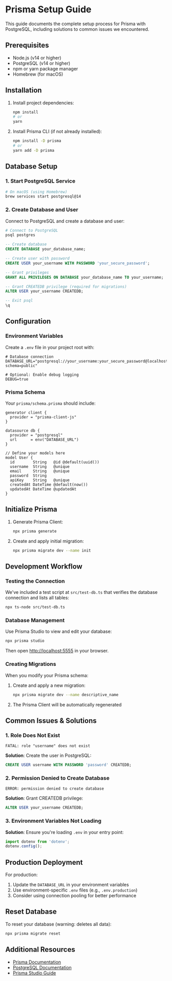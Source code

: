 # Prisma Setup Guide

This guide documents the complete setup process for Prisma with PostgreSQL, including solutions to common issues we encountered.

## Prerequisites

- Node.js (v14 or higher)
- PostgreSQL (v14 or higher)
- npm or yarn package manager
- Homebrew (for macOS)

## Installation

1. Install project dependencies:
   ```bash
   npm install
   # or
   yarn
   ```

2. Install Prisma CLI (if not already installed):
   ```bash
   npm install -D prisma
   # or
   yarn add -D prisma
   ```

## Database Setup

### 1. Start PostgreSQL Service

```bash
# On macOS (using Homebrew)
brew services start postgresql@14
```

### 2. Create Database and User

Connect to PostgreSQL and create a database and user:

```bash
# Connect to PostgreSQL
psql postgres
```

```sql
-- Create database
CREATE DATABASE your_database_name;

-- Create user with password
CREATE USER your_username WITH PASSWORD 'your_secure_password';

-- Grant privileges
GRANT ALL PRIVILEGES ON DATABASE your_database_name TO your_username;

-- Grant CREATEDB privilege (required for migrations)
ALTER USER your_username CREATEDB;

-- Exit psql
\q
```

## Configuration

### Environment Variables

Create a `.env` file in your project root with:

```env
# Database connection
DATABASE_URL="postgresql://your_username:your_secure_password@localhost:5432/your_database_name?schema=public"

# Optional: Enable debug logging
DEBUG=true
```

### Prisma Schema

Your `prisma/schema.prisma` should include:

```prisma
generator client {
  provider = "prisma-client-js"
}

datasource db {
  provider = "postgresql"
  url      = env("DATABASE_URL")
}

// Define your models here
model User {
  id        String   @id @default(uuid())
  username  String   @unique
  email     String   @unique
  password  String
  apiKey    String   @unique
  createdAt DateTime @default(now())
  updatedAt DateTime @updatedAt
}
```

## Initialize Prisma

1. Generate Prisma Client:
   ```bash
   npx prisma generate
   ```

2. Create and apply initial migration:
   ```bash
   npx prisma migrate dev --name init
   ```

## Development Workflow

### Testing the Connection

We've included a test script at `src/test-db.ts` that verifies the database connection and lists all tables:

```bash
npx ts-node src/test-db.ts
```

### Database Management

Use Prisma Studio to view and edit your database:
```bash
npx prisma studio
```
Then open [http://localhost:5555](http://localhost:5555) in your browser.

### Creating Migrations

When you modify your Prisma schema:
1. Create and apply a new migration:
   ```bash
   npx prisma migrate dev --name descriptive_name
   ```
2. The Prisma Client will be automatically regenerated

## Common Issues & Solutions

### 1. Role Does Not Exist
```
FATAL: role "username" does not exist
```
**Solution**: Create the user in PostgreSQL:
```sql
CREATE USER username WITH PASSWORD 'password' CREATEDB;
```

### 2. Permission Denied to Create Database
```
ERROR: permission denied to create database
```
**Solution**: Grant CREATEDB privilege:
```sql
ALTER USER your_username CREATEDB;
```

### 3. Environment Variables Not Loading
**Solution**: Ensure you're loading `.env` in your entry point:
```typescript
import dotenv from 'dotenv';
dotenv.config();
```

## Production Deployment

For production:
1. Update the `DATABASE_URL` in your environment variables
2. Use environment-specific `.env` files (e.g., `.env.production`)
3. Consider using connection pooling for better performance

## Reset Database

To reset your database (warning: deletes all data):
```bash
npx prisma migrate reset
```

## Additional Resources

- [Prisma Documentation](https://www.prisma.io/docs/)
- [PostgreSQL Documentation](https://www.postgresql.org/docs/)
- [Prisma Studio Guide](https://www.prisma.io/studio)
